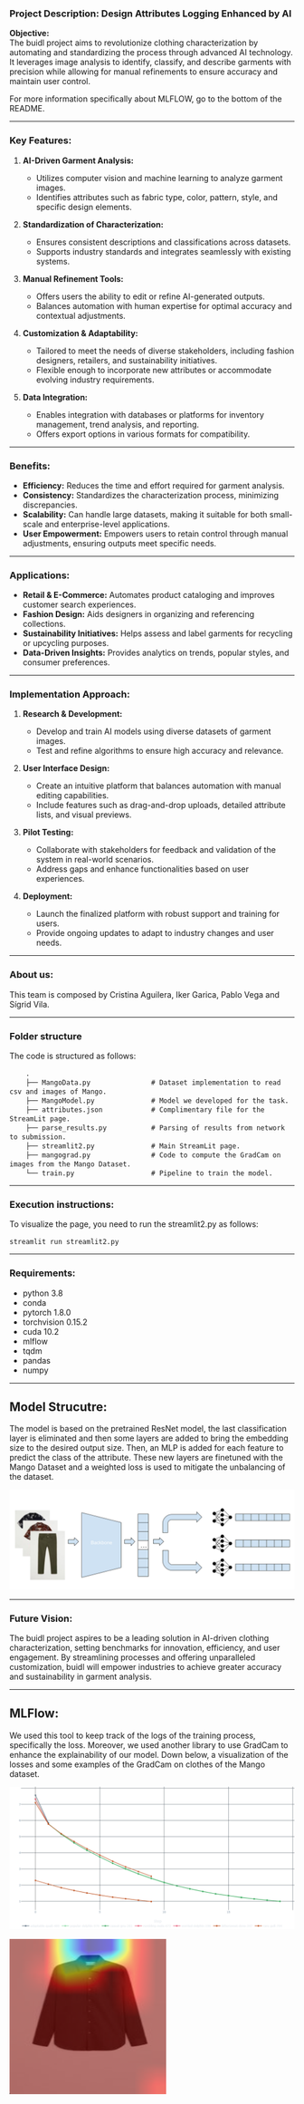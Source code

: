 ### Project Description: Design Attributes Logging Enhanced by AI

**Objective:**  
The buidl project aims to revolutionize clothing characterization by automating and standardizing the process through advanced AI technology. It leverages image analysis to identify, classify, and describe garments with precision while allowing for manual refinements to ensure accuracy and maintain user control.

For more information specifically about MLFLOW, go to the bottom of the README.

---

### Key Features:

1. **AI-Driven Garment Analysis:**  
   - Utilizes computer vision and machine learning to analyze garment images.  
   - Identifies attributes such as fabric type, color, pattern, style, and specific design elements.  

2. **Standardization of Characterization:**  
   - Ensures consistent descriptions and classifications across datasets.  
   - Supports industry standards and integrates seamlessly with existing systems.  

3. **Manual Refinement Tools:**  
   - Offers users the ability to edit or refine AI-generated outputs.  
   - Balances automation with human expertise for optimal accuracy and contextual adjustments.  

4. **Customization & Adaptability:**  
   - Tailored to meet the needs of diverse stakeholders, including fashion designers, retailers, and sustainability initiatives.  
   - Flexible enough to incorporate new attributes or accommodate evolving industry requirements.  

5. **Data Integration:**  
   - Enables integration with databases or platforms for inventory management, trend analysis, and reporting.  
   - Offers export options in various formats for compatibility.  

---

### Benefits:

- **Efficiency:** Reduces the time and effort required for garment analysis.  
- **Consistency:** Standardizes the characterization process, minimizing discrepancies.  
- **Scalability:** Can handle large datasets, making it suitable for both small-scale and enterprise-level applications.  
- **User Empowerment:** Empowers users to retain control through manual adjustments, ensuring outputs meet specific needs.  

---

### Applications:

- **Retail & E-Commerce:** Automates product cataloging and improves customer search experiences.  
- **Fashion Design:** Aids designers in organizing and referencing collections.  
- **Sustainability Initiatives:** Helps assess and label garments for recycling or upcycling purposes.  
- **Data-Driven Insights:** Provides analytics on trends, popular styles, and consumer preferences.  

---

### Implementation Approach:

1. **Research & Development:**  
   - Develop and train AI models using diverse datasets of garment images.  
   - Test and refine algorithms to ensure high accuracy and relevance.

2. **User Interface Design:**  
   - Create an intuitive platform that balances automation with manual editing capabilities.  
   - Include features such as drag-and-drop uploads, detailed attribute lists, and visual previews.  

3. **Pilot Testing:**  
   - Collaborate with stakeholders for feedback and validation of the system in real-world scenarios.  
   - Address gaps and enhance functionalities based on user experiences.

4. **Deployment:**  
   - Launch the finalized platform with robust support and training for users.  
   - Provide ongoing updates to adapt to industry changes and user needs.  

---

### About us:
This team is composed by Cristina Aguilera, Iker Garica, Pablo Vega and Sígrid Vila.


---

### Folder structure 
The code is structured as follows:

        .
        ├── MangoData.py               # Dataset implementation to read csv and images of Mango.
        ├── MangoModel.py              # Model we developed for the task.
        ├── attributes.json            # Complimentary file for the StreamLit page.
        ├── parse_results.py           # Parsing of results from network to submission.
        ├── streamlit2.py              # Main StreamLit page.
        ├── mangograd.py               # Code to compute the GradCam on images from the Mango Dataset.
        └── train.py                   # Pipeline to train the model.
      
---
### Execution instructions:
To visualize the page, you need to run the streamlit2.py as follows:
```
streamlit run streamlit2.py
```


---
### Requirements:
- python 3.8
- conda
- pytorch 1.8.0
- torchvision 0.15.2
- cuda 10.2
- mlflow
- tqdm
- pandas
- numpy


---

## Model Strucutre:
The model is based on the pretrained ResNet model, the last classification layer is eliminated and then some layers are added to bring the embedding size to the desired output size. Then, an MLP is added for each feature to predict the class of the attribute. These new layers are finetuned with the Mango Dataset and a weighted loss is used to mitigate the unbalancing of the dataset.

![Model Structure](Dibujo_sin_titulo.png)


---

### Future Vision:

The buidl project aspires to be a leading solution in AI-driven clothing characterization, setting benchmarks for innovation, efficiency, and user engagement. By streamlining processes and offering unparalleled customization, buidl will empower industries to achieve greater accuracy and sustainability in garment analysis.

---

## MLFlow:
We used this tool to keep track of the logs of the training process, specifically the loss. Moreover, we used another library to use GradCam to enhance the explainability of our model.
Down below, a visualization of the losses and some examples of the GradCam on clothes of the Mango dataset.

![Training Loss from MLFlow](train_loss.png)

![GradCam example](gradcam.png)



